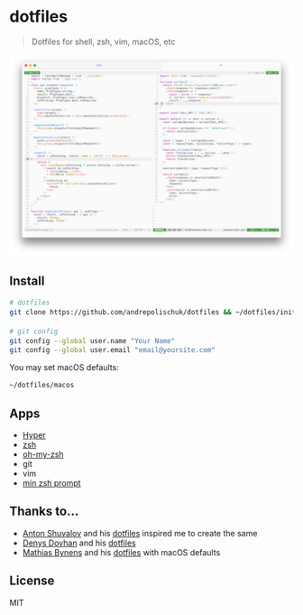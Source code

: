 # dotfiles

> Dotfiles for shell, zsh, vim, macOS, etc

![](screenshot.png)

## Install

```sh
# dotfiles
git clone https://github.com/andrepolischuk/dotfiles && ~/dotfiles/init

# git config
git config --global user.name "Your Name"
git config --global user.email "email@yoursite.com"
```

You may set macOS defaults:

```sh
~/dotfiles/macos
```

## Apps

* [Hyper][hyper]
* [zsh][zsh]
* [oh-my-zsh][oh-my-zsh]
* git
* vim
* [min zsh prompt][min]

## Thanks to...

* [Anton Shuvalov][a] and his [dotfiles][a-dotfiles] inspired me to create the same
* [Denys Dovhan][denysdovhan] and his [dotfiles][denysdovhan-dotfiles]
* [Mathias Bynens][mathiasbynens] and his [dotfiles][mathiasbynens-dotfiles] with macOS defaults

## License

MIT

[hyper]: https://hyper.is
[zsh]: http://www.zsh.org
[oh-my-zsh]: https://github.com/robbyrussell/oh-my-zsh
[min]: https://github.com/andrepolischuk/min

[a]: https://github.com/A
[a-dotfiles]: https://github/A/.dotfiles

[denysdovhan]: https://github.com/denysdovhan
[denysdovhan-dotfiles]: https://github.com/denysdovhan/dotfiles

[mathiasbynens]: https://github.com/mathiasbynens
[mathiasbynens-dotfiles]: https://github.com/mathiasbynens/dotfiles
